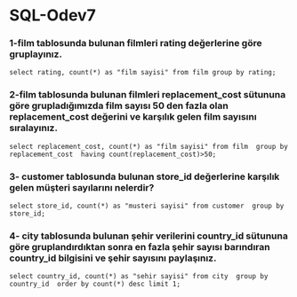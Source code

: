 # SQL-Odev7
### 1-film tablosunda bulunan filmleri rating değerlerine göre gruplayınız. 
`select rating, count(*) as "film sayisi" from film group by rating;`

### 2-film tablosunda bulunan filmleri replacement_cost sütununa göre grupladığımızda film sayısı 50 den fazla olan replacement_cost değerini ve karşılık gelen film sayısını sıralayınız.
`select replacement_cost, count(*) as "film sayisi" from film 
group by replacement_cost 
having count(replacement_cost)>50;`

### 3- customer tablosunda bulunan store_id değerlerine karşılık gelen müşteri sayılarını nelerdir? 
`select store_id, count(*) as "musteri sayisi" from customer 
group by store_id;`

### 4- city tablosunda bulunan şehir verilerini country_id sütununa göre gruplandırdıktan sonra en fazla şehir sayısı barındıran country_id bilgisini ve şehir sayısını paylaşınız.
`select country_id, count(*) as "sehir sayisi" from city 
group by country_id 
order by count(*) desc
limit 1;`
